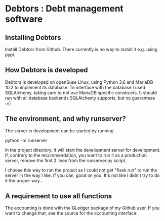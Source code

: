 # Debtors : Debt management software #

## Installing Debtors ##

Install Debtors from Github. There currently is no way to install it e.g. using pypi.

## How Debtors is developed ##

Debtors is developed on openSuse Linux, using Python 3.6 and MariaDB 10.2 to implement its database. To interface with the database I used SQLAlchemy, taking care to not use MariaDB specific constructs. It should run with all database backends SQLAlchemy supports, but no guarantees :=)

## The environment, and why runserver? ##

The server in development can be started by running

python -m runserver

in the project directory. It will start the development server for development. If, contrary to the recommendation, you want to run it as a production server, remove the first 2 lines from the runserver.py script.

I choose this way to run the project as I could not get "flask run" to run the server in the way I like. If you can, good on you. It's not like I didn't try to do it the proper way...

## A requirement to use all functions ##

The accounting is done with the GLedger package of my Github user. If you want to change that, see the source for the accounting interface.

